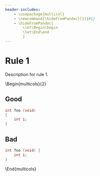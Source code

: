 ```yaml
---
header-includes:
    - \usepackage{multicol}
    - \newcommand{\hideFromPandoc}[1]{#1}
    - \hideFromPandoc{
        \let\Begin\begin
        \let\End\end
        }
---
```


# Rule 1
Description for rule 1.

\Begin{multicols}{2}
## Good
```c
int foo (void) 
{
    int i;
}
```

## Bad
```c
int foo (void) {
    int i;
}
```
\End{multicols}